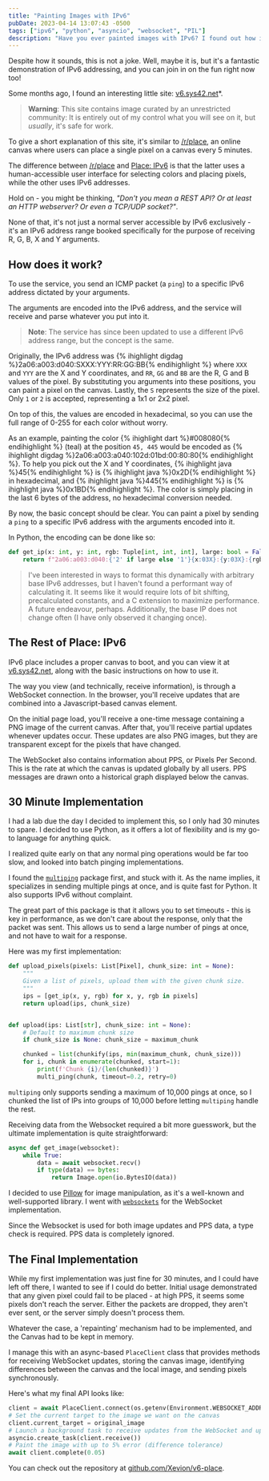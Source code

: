 ```yaml
---
title: "Painting Images with IPv6"
pubDate: 2023-04-14 13:07:43 -0500
tags: ["ipv6", "python", "asyncio", "websocket", "PIL"]
description: "Have you ever painted images with IPv6? I found out how in 30 minutes."
---
```


Despite how it sounds, this is not a joke. Well, maybe it is, but it's a fantastic demonstration of IPv6 addressing,
and you can join in on the fun right now too!

Some months ago, I found an interesting little site: [v6.sys42.net][place-v6]*.

> **Warning**: This site contains image curated by an unrestricted community: It is entirely out of my control what you
> will see on it, but _usually_, it's safe for work.

To give a short explanation of this site, it's similar to [/r/place][place-reddit], an online canvas where users can
place a single
pixel on a canvas every 5 minutes.

The difference between [/r/place][place-reddit] and [Place: IPv6][place-v6] is that the latter uses a human-accessible
user interface for
selecting colors and placing pixels, while the other uses IPv6 addresses.

Hold on - you might be thinking, _"Don't you mean a REST API? Or at least an HTTP webserver? Or even a TCP/UDP
socket?"_.

None of that, it's not just a normal server accessible by IPv6 exclusively - it's an IPv6 address range booked
specifically for the purpose of receiving R, G, B, X and Y arguments.

## How does it work?

To use the service, you send an ICMP packet (a `ping`) to a specific IPv6 address dictated by your arguments.

The arguments are encoded into the IPv6 address, and the service will receive and parse whatever you put into it.

> **Note**: The service has since been updated to use a different IPv6 address range, but the concept is the same.

Originally, the IPv6 address was {% ihighlight digdag %}2a06:a003:d040:SXXX:YYY:RR:GG:BB{% endihighlight %} where `XXX`
and `YYY` are the X and Y coordinates, and `RR`, `GG` and `BB` are the R, G and B values of the pixel. By substituting
you arguments into these positions, you can paint a pixel on the canvas. Lastly, the `S` represents the size of the
pixel.
Only `1` or `2` is accepted, representing a 1x1 or 2x2 pixel.

On top of this, the values are encoded in hexadecimal, so you can use the full range of 0-255 for each color without
worry.

As an example, painting the color {% ihighlight dart %}#008080{% endihighlight %} (teal) at the position `45, 445` would
be encoded as
{% ihighlight digdag %}2a06:a003:a040:102d:01bd:00:80:80{% endihighlight %}. To help you pick out the X and Y
coordinates, {% ihighlight java %}45{% endihighlight %} is {% ihighlight java %}0x2D{% endihighlight %} in hexadecimal,
and {% ihighlight java %}445{% endihighlight %}
is {% ihighlight java %}0x1BD{% endihighlight %}. The color is simply placing in the last 6 bytes of the address, no
hexadecimal conversion needed.

By now, the basic concept should be clear. You can paint a pixel by sending a `ping` to a specific IPv6 address with the
arguments encoded into it.

In Python, the encoding can be done like so:

```python
def get_ip(x: int, y: int, rgb: Tuple[int, int, int], large: bool = False):
    return f"2a06:a003:d040:{'2' if large else '1'}{x:03X}:{y:03X}:{rgb[0]:02X}:{rgb[1]:02X}:{rgb[2]:02X}"
```

> I've been interested in ways to format this dynamically with arbitrary base IPv6 addresses, but I haven't found
> a performant way of calculating it. It seems like it would require lots of bit shifting, precalculated constants,
> and a C extension to maximize performance. A future endeavour, perhaps.
> Additionally, the base IP does not change often (I have only observed it changing once).

## The Rest of Place: IPv6

IPv6 place includes a proper canvas to boot, and you can view it at [v6.sys42.net][place-v6], along with the basic
instructions on how to use it.

The way you view (and technically, receive information), is through a WebSocket connection. In the browser, you'll
receive updates that are combined into a Javascript-based canvas element.

On the initial page load, you'll receive a one-time message containing a PNG image of the current canvas. After that,
you'll receive partial updates whenever updates occur. These updates are also PNG images, but they are transparent
except for the pixels that have changed.

The WebSocket also contains information about PPS, or Pixels Per Second. This is the rate at which the canvas is
updated globally by all users. PPS messages are drawn onto a historical graph displayed below the canvas.

## 30 Minute Implementation

I had a lab due the day I decided to implement this, so I only had 30 minutes to spare. I decided to use Python, as it
offers a lot of flexibility and is my go-to language for anything quick.

I realized quite early on that any normal ping operations would be far too slow, and looked into batch pinging
implementations.

I found the [`multiping`][pypi-multiping] package first, and stuck with it. As the name implies, it specializes in
sending multiple pings at once, and is quite fast for Python. It also supports IPv6 without complaint.

The great part of this package is that it allows you to set timeouts - this is key in performance, as we don't care
about the response, only that the packet was sent. This allows us to send a large number of pings at once, and not
have to wait for a response.

Here was my first implementation:

```python
def upload_pixels(pixels: List[Pixel], chunk_size: int = None):
    """
    Given a list of pixels, upload them with the given chunk size.
    """
    ips = [get_ip(x, y, rgb) for x, y, rgb in pixels]
    return upload(ips, chunk_size)


def upload(ips: List[str], chunk_size: int = None):
    # Default to maximum chunk size
    if chunk_size is None: chunk_size = maximum_chunk

    chunked = list(chunkify(ips, min(maximum_chunk, chunk_size)))
    for i, chunk in enumerate(chunked, start=1):
        print(f'Chunk {i}/{len(chunked)}')
        multi_ping(chunk, timeout=0.2, retry=0)
```

`multiping` only supports sending a maximum of 10,000 pings at once, so I chunked the list of IPs into groups of 10,000
before letting `multiping` handle the rest.

Receiving data from the Websocket required a bit more guesswork, but the ultimate implementation is quite
straightforward:

```python
async def get_image(websocket):
    while True:
        data = await websocket.recv()
        if type(data) == bytes:
            return Image.open(io.BytesIO(data))
```

I decided to use [Pillow][pypi-pillow] for image manipulation, as it's a well-known and well-supported library. I
went with [`websockets`][pypi-websockets] for the WebSocket implementation.

Since the Websocket is used for both image updates and PPS data, a type check is required. PPS data is completely
ignored.

## The Final Implementation

While my first implementation was just fine for 30 minutes, and I could have left off there, I wanted to see if I could
do better. Initial usage demonstrated that any given pixel could fail to be placed - at high PPS, it seems some pixels
don't reach the server. Either the packets are dropped, they aren't ever sent, or the server simply doesn't process
them.

Whatever the case, a 'repainting' mechanism had to be implemented, and the Canvas had to be kept in memory.

I manage this with an async-based `PlaceClient` class that provides methods for receiving WebSocket updates, storing
the canvas image, identifying differences between the canvas and the local image, and sending pixels synchronously.

Here's what my final API looks like:

```python
client = await PlaceClient.connect(os.getenv(Environment.WEBSOCKET_ADDRESS))
# Set the current target to the image we want on the canvas
client.current_target = original_image
# Launch a background task to receive updates from the WebSocket and update our local 'canvas'
asyncio.create_task(client.receive())
# Paint the image with up to 5% error (difference tolerance)
await client.complete(0.05)
```

You can check out the repository at [github.com/Xevion/v6-place][github-v6-place].

[place-v6]: https://v6.sys42.net/

[place-reddit]: https://www.reddit.com/r/place/

[pypi-multiping]: https://pypi.org/project/multiping/

[pypi-pillow]: https://pypi.org/project/Pillow/

[pypi-websockets]: https://pypi.org/project/websockets/

[github-v6-place]: https://github.com/Xevion/v6-place